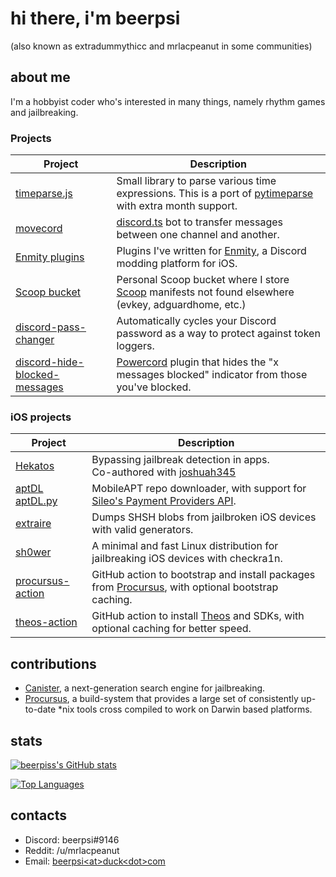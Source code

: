 # hi there, i'm beerpsi
(also known as extradummythicc and mrlacpeanut in some communities)

## about me
I'm a hobbyist coder who's interested in many things, namely rhythm games and jailbreaking.

### Projects 
| Project                                                                              | Description                                                                                                                                   |
|--------------------------------------------------------------------------------------|-----------------------------------------------------------------------------------------------------------------------------------------------|
| [timeparse.js](https://github.com/beerpiss/timeparse) | Small library to parse various time expressions. This is a port of [pytimeparse](https://github.com/wroberts/pytimeparse) with extra month support. |
| [movecord](https://github.com/beerpiss/movecord)   | [discord.ts](https://github.com/oceanroleplay/discord.ts) bot to transfer messages between one channel and another.                           |
| [Enmity plugins](https://github.com/beerpiss/enmity) | Plugins I've written for [Enmity](https://github.com/enmity-mod), a Discord modding platform for iOS.
| [Scoop bucket](https://github.com/beerpiss/scoop-bucket)                             | Personal Scoop bucket where I store [Scoop](https://scoop.sh) manifests not found elsewhere (evkey, adguardhome, etc.)                        |
| [discord-pass-changer](https://github.com/beerpiss/discord-pass-changer)             | Automatically cycles your Discord password as a way to protect against token loggers.                                                         |
| [discord-hide-blocked-messages](https://github.com/beerpiss/hide-blocked-messages)   | [Powercord](https://powercord.dev/) plugin that hides the "x messages blocked" indicator from those you've blocked.                           |

### iOS projects
| Project                                                                              | Description                                                                                                                                   |
|--------------------------------------------------------------------------------------|-----------------------------------------------------------------------------------------------------------------------------------------------|
| [Hekatos](https://github.com/hekatos)                                                | Bypassing jailbreak detection in apps.<br>Co-authored with [joshuah345](https://github.com/joshuah345)                                                         |
| [aptDL](https://github.com/beerpiss/aptDL)<br>[aptDL.py](https://github.com/beerpiss/aptDL.py)                                           | MobileAPT repo downloader, with support for [Sileo's Payment Providers API](https://developer.getsileo.app/payment-providers). |
| [extraire](https://github.com/beerpiss/extraire) | Dumps SHSH blobs from jailbroken iOS devices with valid generators.
| [sh0wer](https://github.com/beerpiss/sh0wer)                                         | A minimal and fast Linux distribution for jailbreaking iOS devices with checkra1n.                                                            |
| [procursus-action](https://github.com/beerpiss/procursus-action)                     | GitHub action to bootstrap and install packages from [Procursus](https://github.com/ProcursusTeam/Procursus), with optional bootstrap caching.  |
| [theos-action](https://github.com/beerpiss/theos-action)                     | GitHub action to install [Theos](https://theos.dev) and SDKs, with optional caching for better speed.                                            |
  
## contributions
- [Canister](https://github.com/cnstr/manifests), a next-generation search engine for jailbreaking.
- [Procursus](https://github.com/ProcursusTeam/Procursus), a build-system that provides a large set of consistently up-to-date \*nix tools cross compiled to work on Darwin based platforms.

## stats
[![beerpiss's GitHub stats](https://github-readme-stats.vercel.app/api?username=beerpiss&theme=dracula&show_icons=true)](https://github.com/anuraghazra/github-readme-stats)

[![Top Languages](https://github-readme-stats.vercel.app/api/top-langs/?username=beerpiss&layout=compact&langs_count=6&hide=assembly,css,html,scss,swift,emacs%20lisp,vim%20script,objective-c,logos,asl&theme=dracula)](https://github.com/anuraghazra/github-readme-stats)

## contacts
- Discord: beerpsi#9146
- Reddit: /u/mrlacpeanut
- Email: [beerpsi\<at\>duck\<dot\>com](mailto:beerpsi@duck.com)
<!--
**beerpiss/beerpiss** is a ✨ _special_ ✨ repository because its `README.md` (this file) appears on your GitHub profile.

Here are some ideas to get you started:

- 🔭 I’m currently working on ...
- 🌱 I’m currently learning ...
- 👯 I’m looking to collaborate on ...
- 🤔 I’m looking for help with ...
- 💬 Ask me about ...
- 📫 How to reach me: ...
- 😄 Pronouns: ...
- ⚡ Fun fact: ...
-->
